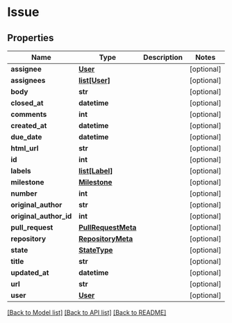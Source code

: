 # Issue

## Properties
Name | Type | Description | Notes
------------ | ------------- | ------------- | -------------
**assignee** | [**User**](User.md) |  | [optional] 
**assignees** | [**list[User]**](User.md) |  | [optional] 
**body** | **str** |  | [optional] 
**closed_at** | **datetime** |  | [optional] 
**comments** | **int** |  | [optional] 
**created_at** | **datetime** |  | [optional] 
**due_date** | **datetime** |  | [optional] 
**html_url** | **str** |  | [optional] 
**id** | **int** |  | [optional] 
**labels** | [**list[Label]**](Label.md) |  | [optional] 
**milestone** | [**Milestone**](Milestone.md) |  | [optional] 
**number** | **int** |  | [optional] 
**original_author** | **str** |  | [optional] 
**original_author_id** | **int** |  | [optional] 
**pull_request** | [**PullRequestMeta**](PullRequestMeta.md) |  | [optional] 
**repository** | [**RepositoryMeta**](RepositoryMeta.md) |  | [optional] 
**state** | [**StateType**](StateType.md) |  | [optional] 
**title** | **str** |  | [optional] 
**updated_at** | **datetime** |  | [optional] 
**url** | **str** |  | [optional] 
**user** | [**User**](User.md) |  | [optional] 

[[Back to Model list]](../README.md#documentation-for-models) [[Back to API list]](../README.md#documentation-for-api-endpoints) [[Back to README]](../README.md)


